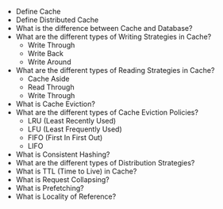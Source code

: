- Define Cache
- Define Distributed Cache
- What is the difference between Cache and Database?
- What are the different types of Writing Strategies in Cache?
    - Write Through
    - Write Back
    - Write Around
- What are the different types of Reading Strategies in Cache?
    - Cache Aside
    - Read Through
    - Write Through
- What is Cache Eviction?
- What are the different types of Cache Eviction Policies?
    - LRU (Least Recently Used)
    - LFU (Least Frequently Used)
    - FIFO (First In First Out)
    - LIFO
- What is Consistent Hashing?
- What are the different types of Distribution Strategies?
- What is TTL (Time to Live) in Cache?
- What is Request Collapsing?
- What is Prefetching?
- What is Locality of Reference?